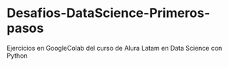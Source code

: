 # Desafios-DataScience-Primeros-pasos
Ejercicios en GoogleColab del curso de Alura Latam en Data Science con Python
